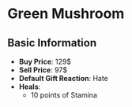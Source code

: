 # Green Mushroom

## Basic Information

- **Buy Price**: 129$
- **Sell Price**: 97$
- **Default Gift Reaction**: Hate
- **Heals**:
  - 10 points of Stamina